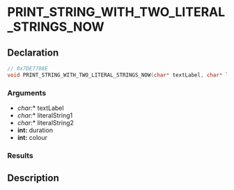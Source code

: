 # PRINT_STRING_WITH_TWO_LITERAL_STRINGS_NOW

## Declaration
```cpp
// 0x7DE7708E
void PRINT_STRING_WITH_TWO_LITERAL_STRINGS_NOW(char* textLabel, char* literalString1, char* literalString2, int duration, int colour);
```

### Arguments
- **char*:** textLabel
- **char*:** literalString1
- **char*:** literalString2
- **int:** duration
- **int:** colour

### Results

## Description
